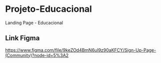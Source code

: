 # Projeto-Educacional
Landing Page - Educacional

## Link Figma
https://www.figma.com/file/9keZOd4BmN6uI9z90aKFCY/Sign-Up-Page-(Community)?node-id=5%3A2
